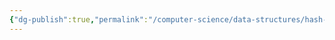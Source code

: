 ```yaml
---
{"dg-publish":true,"permalink":"/computer-science/data-structures/hash-table/","tags":["unfinished"]}
---
```


